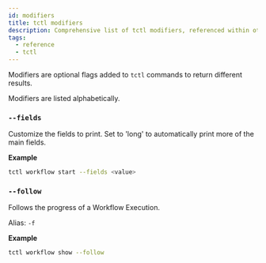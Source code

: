```yaml
---
id: modifiers
title: tctl modifiers
description: Comprehensive list of tctl modifiers, referenced within other files.
tags:
  - reference
  - tctl
---
```


Modifiers are optional flags added to `tctl` commands to return different results.

Modifiers are listed alphabetically.

### `--fields`

Customize the fields to print.
Set to 'long' to automatically print more of the main fields.

**Example**

```bash
tctl workflow start --fields <value>
```

### `--follow`

Follows the progress of a Workflow Execution.

Alias: `-f`

**Example**

```bash
tctl workflow show --follow
```
